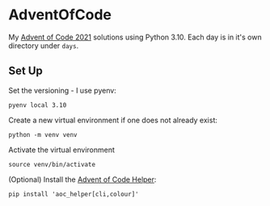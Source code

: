# AdventOfCode

My [Advent of Code 2021](https://adventofcode.com) solutions using Python 3.10. Each day is in it's own directory under `days`.

## Set Up
Set the versioning - I use pyenv:
```
pyenv local 3.10
```

Create a new virtual environment if one does not already exist:

```
python -m venv venv
```

Activate the virtual environment
```
source venv/bin/activate
```

(Optional) Install the [Advent of Code Helper](https://github.com/Starwort/aoc_helper):
```
pip install 'aoc_helper[cli,colour]'
```
